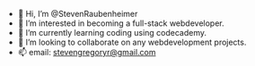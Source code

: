 - 👋 Hi, I’m @StevenRaubenheimer
- 👀 I’m interested in becoming a full-stack webdeveloper.
- 🌱 I’m currently learning coding using codecademy.
- 💞️ I’m looking to collaborate on any webdevelopment projects.
- 📫 email: stevengregoryr@gmail.com

<!---
StevenDigital/StevenDigital is a ✨ special ✨ repository because its `README.md` (this file) appears on your GitHub profile.
You can click the Preview link to take a look at your changes.
--->
